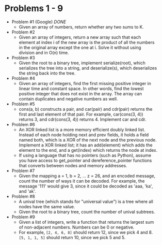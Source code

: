 # Problems 1 - 9

* Problem #1 (Google) *DONE*
    * Given an array of numbers, return whether any two sums to K.
* Problem #2
    * Given an array of integers, return a new array such that each element
      at index i of the new array is the product of all the numbers in the
      original array except the one at i. Solve it without using division
      and in O(n) time.
* Problem #3
    * Given the root to a binary tree, implement serialize(root), which
      serializes the tree into a string, and deserialize(s), which
      deserializes the string back into the tree.
* Problem #4
    * Given an array of integers, find the first missing positive integer
      in linear time and constant space. In other words, find the lowest
      positive integer that does not exist in the array. The array can
      contain duplicates and negative numbers as well.
* Problem #5
    * cons(a, b) constructs a pair, and car(pair) and cdr(pair) returns
      the first and last element of that pair. For example, car(cons(3, 4))
      returns 3, and cdr(cons(3, 4)) returns 4. Implement car and cdr.
* Problem #6
    * An XOR linked list is a more memory efficient doubly linked list. Instead
      of each node holding next and prev fields, it holds a field named both,
      which is a XOR of the next node and the previous node. Implement a XOR
      linked list; it has an add(element) which adds the element to the end,
      and a get(index) which returns the node at index.
    * If using a language that has no pointers (such as Python), assume you
      have access to get_pointer and dereference_pointer functions that converts
      between nodes and memory addresses.
* Problem #7
    * Given the mapping a = 1, b = 2, ... z = 26, and an encoded message,
      count the number of ways it can be decoded. For example, the message
      '111' would give 3, since it could be decoded as 'aaa, 'ka', and 'ak'.
* Problem #8
    * A unival tree (which stands for "universal value") is a tree where all
      nodes have the same value.
    * Given the root to a binary tree, count the number of unival subtrees.
* Problem #9
    * Given a list of integers, write a function that returns the largest sum
      of non-adjacent numbers. Numbers can be 0 or negative.
    * For example, `[2, 4, 6, 8]` should return 12, since we pick 4 and 8.
      `[5, 1, 1, 5]` should return 10, since we pick 5 and 5.
